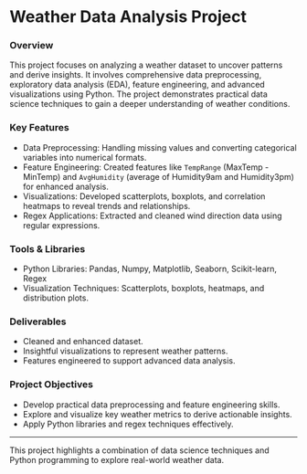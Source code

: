 # Weather Data Analysis Project

### Overview
This project focuses on analyzing a weather dataset to uncover patterns and derive insights. It involves comprehensive data preprocessing, exploratory data analysis (EDA), feature engineering, and advanced visualizations using Python. The project demonstrates practical data science techniques to gain a deeper understanding of weather conditions.

### Key Features
- Data Preprocessing: Handling missing values and converting categorical variables into numerical formats.
- Feature Engineering: Created features like `TempRange` (MaxTemp - MinTemp) and `AvgHumidity` (average of Humidity9am and Humidity3pm) for enhanced analysis.
- Visualizations: Developed scatterplots, boxplots, and correlation heatmaps to reveal trends and relationships.
- Regex Applications: Extracted and cleaned wind direction data using regular expressions.

### Tools & Libraries
- Python Libraries: Pandas, Numpy, Matplotlib, Seaborn, Scikit-learn, Regex
- Visualization Techniques: Scatterplots, boxplots, heatmaps, and distribution plots.

### Deliverables
- Cleaned and enhanced dataset.
- Insightful visualizations to represent weather patterns.
- Features engineered to support advanced data analysis.

### Project Objectives
- Develop practical data preprocessing and feature engineering skills.
- Explore and visualize key weather metrics to derive actionable insights.
- Apply Python libraries and regex techniques effectively.

---

This project highlights a combination of data science techniques and Python programming to explore real-world weather data.
